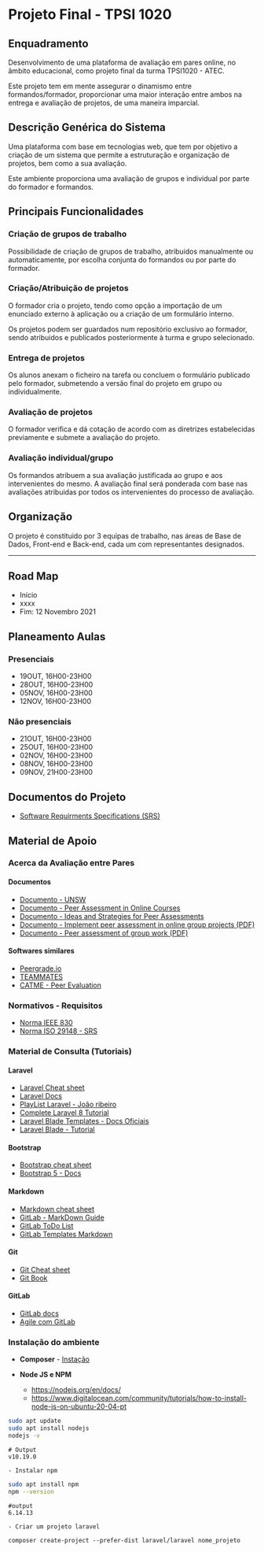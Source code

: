 # Projeto Final - TPSI 1020


## Enquadramento

Desenvolvimento de uma plataforma de avaliação em pares online, no âmbito educacional, como projeto final da turma TPSI1020 - ATEC.

Este projeto tem em mente assegurar o dinamismo entre formandos/formador, proporcionar uma maior interação entre ambos na entrega e avaliação de projetos, de uma maneira imparcial.

## Descrição Genérica do Sistema

Uma plataforma com base em tecnologias web, que tem por objetivo a criação de um sistema que permite a estruturação e organização de projetos, bem como a sua avaliação.

Este ambiente proporciona uma avaliação de grupos e individual por parte do formador e formandos.


## Principais Funcionalidades

### Criação de grupos de trabalho

Possibilidade de criação de grupos de trabalho, atribuidos manualmente ou automaticamente, por escolha conjunta do formandos ou por parte do formador.

### Criação/Atribuição de projetos

O formador cria o projeto, tendo como opção a importação de um enunciado externo à aplicação ou a criação de um formulário interno.

Os projetos podem ser guardados num repositório exclusivo ao formador, sendo atribuidos e publicados posteriormente à turma e grupo selecionado.

### Entrega de projetos

Os alunos anexam o ficheiro na tarefa ou concluem o formulário publicado pelo formador, submetendo a versão final do projeto em grupo ou individualmente.

### Avaliação de projetos

O formador verifica e dá cotação de acordo com as diretrizes estabelecidas previamente e submete a avaliação do projeto.

### Avaliação individual/grupo

Os formandos atribuem a sua avaliação justificada ao grupo e aos intervenientes do mesmo.
A avaliação final será ponderada com base nas avaliações atribuidas por todos os intervenientes do processo de avaliação.

## Organização

O projeto é constituido por 3 equipas de trabalho, nas áreas de Base de Dados, Front-end e Back-end, cada um com representantes designados.


------------------------
## Road Map

- Início
- xxxx
- Fim: 12 Novembro 2021

## Planeamento Aulas
### Presenciais
- 19OUT, 16H00-23H00
- 28OUT, 16H00-23H00
- 05NOV, 16H00-23H00
- 12NOV, 16H00-23H00

### Não presenciais
- 21OUT, 16H00-23H00
- 25OUT, 16H00-23H00
- 02NOV, 16H00-23H00
- 08NOV, 16H00-23H00
- 09NOV, 21H00-23H00

## Documentos do Projeto

- [Software Requirments Specifications (SRS)](DocsProjeto/SRS.md)

## Material de Apoio
### Acerca da Avaliação entre Pares
#### Documentos
- [Documento - UNSW](https://www.teaching.unsw.edu.au/peer-assessment)
- [Documento - Peer Assessment in Online Courses](https://www.brown.edu/sheridan/teaching-learning-resources/teaching-resources/course-design/enhancing-student-learning-technology/peer-assessment-online-courses)
- [Documento - Ideas and Strategies for Peer Assessments](https://isit.arts.ubc.ca/ideas-and-strategies-for-peer-assessments/)
- [Documento - Implement peer assessment in online group projects (PDF)](https://www.getsmarter.com/blog/wp-content/uploads/2017/07/GS_WHITEPAPER_IMPLEMENTING-PEER-ASSESSMENT-IN-ONLINE-GROUP-PROJECTS-1.pdf)
- [Documento - Peer assessment of group work (PDF)](https://cpb-us-w2.wpmucdn.com/edblogs.columbia.edu/dist/8/1109/files/2017/10/2017.10.11.peerassessmentofgroupwork-15pz274.pdf)


#### Softwares similares
- [Peergrade.io](https://www.peergrade.io/)
- [TEAMMATES](https://teammatesv4.appspot.com/web/front/home)
- [CATME - Peer Evaluation](https://info.catme.org/features/peer-evaluation/)

### Normativos - Requisitos
- [Norma IEEE 830](./OutrosDocs/IEEE830.pdf)
- [Norma ISO 29148 - SRS](./OutrosDocs/iso-iec-ieee-29148-2011.pdf)

### Material de Consulta (Tutoriais)
#### Laravel
- [Laravel Cheat sheet](https://learninglaravel.net/cheatsheet/)
- [Laravel Docs](https://laravel.com/docs/8.x)
- [PlayList Laravel - João ribeiro](https://www.youtube.com/playlist?list=PLXik_5Br-zO9xlSwhhEDUGF81M5mgMUFQ)
- [Complete Laravel 8 Tutorial](https://www.youtube.com/watch?v=376vZ1wNYPA)
- [Laravel Blade Templates - Docs Oficiais](https://laravel.com/docs/8.x/blade)
- [Laravel Blade - Tutorial](https://www.cloudways.com/blog/create-laravel-blade-layout/)

#### Bootstrap
- [Bootstrap cheat sheet](https://bootstrap-cheatsheet.themeselection.com/)
- [Bootstrap 5 - Docs](https://getbootstrap.com/docs/5.0/getting-started/introduction/)

#### Markdown
- [Markdown cheat sheet](https://www.markdownguide.org/cheat-sheet/)
- [GitLab - MarkDown Guide](https://about.gitlab.com/handbook/markdown-guide/)
- [GitLab ToDo List](https://docs.gitlab.com/ee/user/todos.html)
- [GitLab Templates Markdown](https://docs.gitlab.com/ee/user/project/description_templates.html)

#### Git
- [Git Cheat sheet](https://education.github.com/git-cheat-sheet-education.pdf)
- [Git Book](https://git-scm.com/book/en/v2)

#### GitLab
- [GitLab docs](https://docs.gitlab.com/)
- [Agile com GitLab](https://about.gitlab.com/solutions/agile-delivery/)

### Instalação do ambiente
- **Composer** - [Instação](https://www.digitalocean.com/community/tutorials/how-to-install-and-use-composer-on-ubuntu-20-04-pt)

- **Node JS e NPM**
    - https://nodejs.org/en/docs/
    - https://www.digitalocean.com/community/tutorials/how-to-install-node-js-on-ubuntu-20-04-pt
```bash
sudo apt update
sudo apt install nodejs
nodejs -v
```

```
# Output
v10.19.0
```

    - Instalar npm
```bash
sudo apt install npm
npm --version
```

```
#output
6.14.13
```
    - Criar um projeto laravel

`composer create-project --prefer-dist laravel/laravel nome_projeto`
